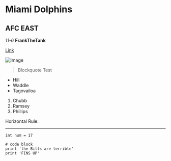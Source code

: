 # Miami Dolphins

## AFC EAST
*11-6*
**FrankTheTank**

[Link](https://google.com)

![Image](https://commonmark.org/help/images/favicon.png)

> Blockquote Test

* Hill
* Waddle
* Tagovailoa

1. Chubb
2. Ramsey
3. Phillips

Horizontal Rule:

---



`int num = 17`

```
# code block
print 'the Bills are terrible'
print 'FINS UP'
```

